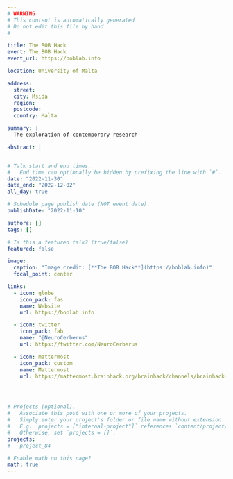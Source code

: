 ```yaml
---
# WARNING
# This content is automatically generated
# Do not edit this file by hand
#

title: The BOB Hack
event: The BOB Hack
event_url: https://boblab.info

location: University of Malta

address:
  street:
  city: Msida
  region:
  postcode:
  country: Malta

summary: |
  The exploration of contemporary research

abstract: |


# Talk start and end times.
#   End time can optionally be hidden by prefixing the line with `#`.
date: "2022-11-30"
date_end: "2022-12-02"
all_day: true

# Schedule page publish date (NOT event date).
publishDate: "2022-11-10"

authors: []
tags: []

# Is this a featured talk? (true/false)
featured: false

image:
  caption: "Image credit: [**The BOB Hack**](https://boblab.info)"
  focal_point: center

links:
  - icon: globe
    icon_pack: fas
    name: Website
    url: https://boblab.info

  - icon: twitter
    icon_pack: fab
    name: "@NeuroCerberus"
    url: https://twitter.com/NeuroCerberus

  - icon: mattermost
    icon_pack: custom
    name: Mattermost
    url: https://mattermost.brainhack.org/brainhack/channels/brainhack-malta




# Projects (optional).
#   Associate this post with one or more of your projects.
#   Simply enter your project's folder or file name without extension.
#   E.g. `projects = ["internal-project"]` references `content/project/deep-learning/index.md`.
#   Otherwise, set `projects = []`.
projects:
# - project_84

# Enable math on this page?
math: true
---
```

